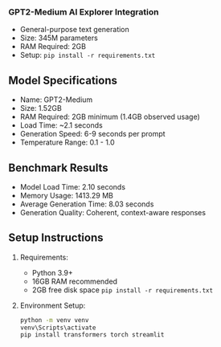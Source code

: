 ### GPT2-Medium AI Explorer Integration
- General-purpose text generation
- Size: 345M parameters
- RAM Required: 2GB
- Setup: `pip install -r requirements.txt`

## Model Specifications
- Name: GPT2-Medium
- Size: 1.52GB
- RAM Required: 2GB minimum (1.4GB observed usage)
- Load Time: ~2.1 seconds
- Generation Speed: 6-9 seconds per prompt
- Temperature Range: 0.1 - 1.0

## Benchmark Results
- Model Load Time: 2.10 seconds
- Memory Usage: 1413.29 MB
- Average Generation Time: 8.03 seconds
- Generation Quality: Coherent, context-aware responses

## Setup Instructions
1. Requirements:
   - Python 3.9+
   - 16GB RAM recommended
   - 2GB free disk space
   ```pip install -r requirements.txt```

2. Environment Setup:
   ```bash
   python -m venv venv
   venv\Scripts\activate
   pip install transformers torch streamlit
